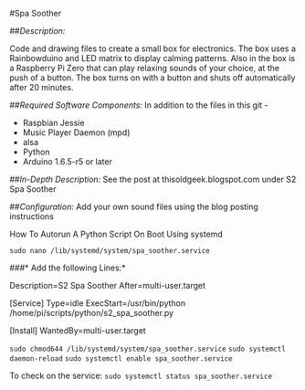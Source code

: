 #Spa Soother

##*Description:*

Code and drawing files to create a small box for electronics. The box uses a Rainbowduino and LED matrix to display calming patterns. Also in the box is a Raspberry Pi Zero that can play relaxing sounds of your choice, at the push of a button. The box turns on with a button and shuts off automatically after 20 minutes.

##*Required Software Components:*
In addition to the files in this git -
* Raspbian Jessie
* Music Player Daemon (mpd)
* alsa
* Python
* Arduino 1.6.5-r5 or later

##*In-Depth Description:*
See the post at thisoldgeek.blogspot.com under S2 Spa Soother

##*Configuration:*
Add your own sound files using the blog posting instructions

How To Autorun A Python Script On Boot Using systemd

`sudo nano /lib/systemd/system/spa_soother.service`

###* Add the following Lines:*

Description=S2 Spa Soother
After=multi-user.target

[Service]
Type=idle
ExecStart=/usr/bin/python /home/pi/scripts/python/s2_spa_soother.py

[Install]
WantedBy=multi-user.target

`sudo chmod644 /lib/systemd/system/spa_soother.service`
`sudo systemctl daemon-reload`
`sudo systemctl enable spa_soother.service`
 
To check on the service:
`sudo systemctl status spa_soother.service`

